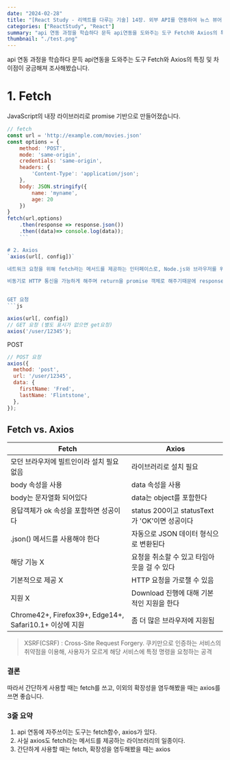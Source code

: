 ```yaml
---
date: "2024-02-28"
title: "[React Study - 리액트를 다루는 기술] 14장. 외부 API를 연동하여 뉴스 뷰어 만들기"
categories: ["ReactStudy", "React"]
summary: "api 연동 과정을 학습하다 문득 api연동을 도와주는 도구 Fetch와 Axios의 특징 및 차이점이 궁금해져 조사해봤습니다."
thumbnail: "./test.png"
---
```



api 연동 과정을 학습하다 문득 api연동을 도와주는 도구 Fetch와 Axios의 특징 및 차이점이 궁금해져 조사해봤습니다.


# 1. Fetch
JavaScript의 내장 라이브러리로 promise 기반으로 만들어졌습니다.

```js 
// fetch
const url = 'http://example.com/movies.json'
const options = {
	method: 'POST',
	mode: 'same-origin',
	credentials: 'same-origin',
	headers: {
		'Content-Type': 'application/json';
	},
	body: JSON.stringify({
		name: 'myname',
		age: 20
	})
}
fetch(url,options)
	.then(response => response.json())
	.then((data)=> console.log(data));
    ```

# 2. Axios
`axios(url[, config])`

네트워크 요청을 위해 fetch라는 메서드를 제공하는 인터페이스로, Node.js와 브라우저를 위한 HTTP 통신 라이브러리입니다.

비동기로 HTTP 통신을 가능하게 해주며 return을 promise 객체로 해주기때문에 response 데이터를 다루기 쉽습니다. (HTTP 요청과 응답을 JSON 형태로 자동 변경 -> fetch와 달리 별도의 json형태 변경 처리가 필요없습니다. )


GET 요청
```js

axios(url[, config])
// GET 요청 (별도 표시가 없으면 get요청)
axios('/user/12345');
```

POST
```js
// POST 요청
axios({
  method: 'post',
  url: '/user/12345',
  data: {
    firstName: 'Fred',
    lastName: 'Flintstone',
  },
});
```

## Fetch vs. Axios

|Fetch|Axios|
|--|--|
|모던 브라우저에 빌트인이라 설치 필요 없음|라이브러리로 설치 필요|
|body 속성을 사용 | data 속성을 사용|
|body는 문자열화 되어있다 |data는 object를 포함한다 |
|응답객체가 ok 속성을 포함하면 성공이다 |status 200이고 statusText가 'OK'이면 성공이다 |
|.json() 메서드를 사용해야 한다 | 자동으로 JSON 데이터 형식으로 변환된다|
| 해당 기능 X	| 요청을 취소할 수 있고 타임아웃을 걸 수 있다|
|기본적으로 제공 X | 	HTTP 요청을 가로챌 수 있음|
| 지원 X| Download 진행에 대해 기본적인 지원을 한다|
|Chrome42+, Firefox39+, Edge14+, Safari10.1+ 이상에 지원 |좀 더 많은 브라우저에 지원됨 |

	
> XSRF(CSRF) : Cross-Site Request Forgery.
쿠키만으로 인증하는 서비스의 취약점을 이용해, 사용자가 모르게 해당 서비스에 특정 명령을 요청하는 공격

### 결론
따라서 간단하게 사용할 때는 fetch를 쓰고, 이외의 확장성을 염두해봤을 때는 axios를 쓰면 좋습니다.



### 3줄 요약
1. api 연동에 자주쓰이는 도구는 fetch함수, axios가 있다.
2. 사실 axios도 fetch라는 메서드를 제공하는 라이브러리의 일종이다.
3. 간단하게 사용할 때는 fetch, 확장성을 염두해봤을 때는 axios